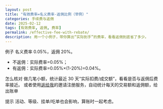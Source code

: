 ```yaml
---
layout: post
title: "有效费率=名义费率-返佣比例（举例）"
categories: 手续费与返佣
date: 2025-02-12
tags: [有效费率, 返佣, 费率]
permalink: /effective-fee-with-rebate/
description: 用一个小例子，带你算出“实际到手”的费率，看看返佣到底省了多少。
---
```


例子
名义费率 0.05%，返佣 20%。
- 不返佣：实际费率=0.05%；
- 有返佣：实际费率=0.05%×(1-20%)=0.04%。

怎么核对
做几笔小额，统计最近 30 天“实际扣费/成交额”，看看是否与返佣后费率接近。
或者使用[返给我](https://rebateto.me/)的邀请注册服务，自动统计每天的交易额和返佣额，给出账单

提示
活动、等级、挂单/吃单也会影响，算账时一起考虑。



